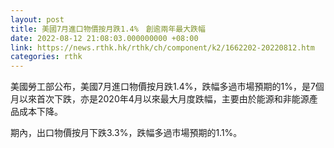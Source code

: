```yaml
---
layout: post
title: 美國7月進口物價按月跌1.4%　創逾兩年最大跌幅
date: 2022-08-12 21:08:03.000000000 +08:00
link: https://news.rthk.hk/rthk/ch/component/k2/1662202-20220812.htm
categories: rthk
---
```


美國勞工部公布，美國7月進口物價按月跌1.4%，跌幅多過市場預期的1%，是7個月以來首次下跌，亦是2020年4月以來最大月度跌幅，主要由於能源和非能源產品成本下降。

期內，出口物價按月下跌3.3%，跌幅多過市場預期的1.1%。
